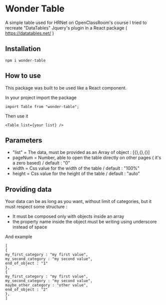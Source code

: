 # Wonder Table

A simple table used for HRNet on OpenClassRoom's course
I tried to recreate "DataTables" Jquery's plugin in a React package ( https://datatables.net/ )

## Installation

```
npm i wonder-table
```

## How to use

This package was built to be used like a React component.

In your project import the package

```
import Table from "wonder-table";
```

Then use it

```
<Table list={your list} />
```

## Parameters

- "list" = The data, must be provided as an Array of object : [{},{},{}]
- pageNum = Number, able to open the table directly on other pages ( it's a zero based) / default : "0"
- width = Css value for the width of the table / default : "100%"
- height = Css value for the height of the table / default : "auto"

## Providing data

Your data can be as long as you want, without limit of categories, but it must respect some structure :

- It must be composed only with objects inside an array
- the property name inside the object must be writing using underscore instead of space

And example

```
[
{
my_first_category : "my first value",
my_second_category : "my second value",
end_of_object : "1"
},
{
my_first_category : "my first value",
my_second_category : "my second value",
maybe_other_category : "other value",
end_of_object : "2"
},
]
```
